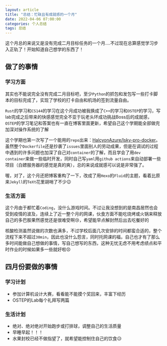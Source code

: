 ```yaml
---
layout: article
title: "总结：忙碌且有成就感的一个月"
date: 2022-04-06 07:00:00
categories: 个人总结
tags: 总结
---
```


这个月总的来说又是没有完成二月目标任务的一个月....不过现在总算感觉学习步入正轨了！开始知道自己想学的东西了！

## 做了的事情

### 学习方面

其实也不能说完全没有完成二月目标吧，至少`Python`的抓包和发包写一些打卡脚本的目标完成了，实现了学校的打卡自由和机场的签到流量自由。

`Rust`的学习和`CS144`的学习在这个月成功被我换成了`C++`的学习和`OSTEP`的学习，写lab完成之后带来的快感感觉完全不亚于玩老头环成功挑战Boss后的成就感，`OSTEP`的学习笔记和答案也有一直在博客里面更新，希望自己这个学期能全部做完加深对操作系统的了解

这个学期也第一次写了一个能用的`repo`出来：[HalcyonAzure/lsky-pro-docker](https://github.com/HalcyonAzure/lsky-pro-docker)。虽然整个`Dockerfile`还是抄袭了`issues`里面别人的劳动成果，但是在调试的过程中遇到的许多问题也加深了自己对`container`的了解，而且学会了用`dev container`来做一些临时开发，同时自己写`yaml`用`github actions`来自动部署一些项目（白嫖服务器的感觉是真的爽），总的来说成就感可以说是非常强了。

喔，对了，这个月还把博客重构了一下，改成了用`Hexo`的`Fluid`的主题，看着比原来`Jekyll`的`TeXt`花里胡哨了不少:wink:

### 生活方面

这个月由于都忙着`Coding`，没什么游戏时间。不过让我没想到的是南昌居然也会受到疫情的波及，连续上了近一整个月的网课，伙食方面不能吃烧烤或火锅来释放自己的多巴胺果然感觉还是很难受啊:cry:，希望能早点解封然后出去吃餐好的

核酸检测虽然说做的次数也满多，不过学校后面几次安排的时间都蛮合适的，整个流程下来不超过`30min`，因此也没什么怨言，同时托网课的福，自己也才有了那么多时间能做自己想做的事情，写自己想写的东西，这种无忧无虑不用考虑绩点和平时作业的时候如果多一些就好啦:persevere:

## 四月份要做的事情

### 学习计划

* 参加计算机设计大赛，看看能不能摸个奖回来，丰富下经历
* OSTEP的Lab每个礼拜写两篇

### 生活计划

* 绝对、绝对绝对开始跑步或打排球，调整自己的生活质量
* 早睡早起！！！
* 水果封校已经不做指望了，就希望能控制住自己的饮食:disappointed_relieved:
